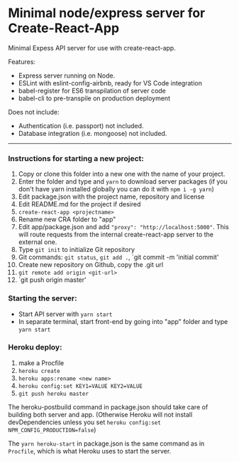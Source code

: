 # Minimal node/express server for Create-React-App

Minimal Expess API server for use with create-react-app.

Features:

- Express server running on Node.
- ESLint with eslint-config-airbnb, ready for VS Code integration
- babel-register for ES6 transpilation of server code
- babel-cli to pre-transpile on production deployment

Does not include: 

- Authentication (i.e. passport) not included.
- Database integration (i.e. mongoose) not included.

---

### Instructions for starting a new project: 

1. Copy or clone this folder into a new one with the name of your project.
2. Enter the folder and type and `yarn` to download server packages (if you don't have yarn installed globally you can do it with `npm i -g yarn`)
3. Edit package.json with the project name, repository and license
4. Edit README.md for the project if desired
5. `create-react-app <projectname>`
6. Rename new CRA folder to "app"
7. Edit app/package.json and add `"proxy": "http://localhost:5000"`. This will route requests from the internal create-react-app server to the external one.
8. Type `git init` to initialize Git repository
9. Git commands: `git status`, `git add .`, `git commit -m 'initial commit'
10. Create new repository on Github, copy the .git url
11. `git remote add origin <git-url>`
12. `git push origin master'

### Starting the server:

- Start API server with `yarn start`
- In separate terminal, start front-end by going into "app" folder and type `yarn start`

### Heroku deploy:

1. make a Procfile
2. `heroku create`
3. `heroku apps:rename <new name>`
4. `heroku config:set KEY1=VALUE KEY2=VALUE`
5. `git push heroku master`

The heroku-postbuild command in package.json should take care of building both server and app. (Otherwise Heroku will not install devDependencies unless you set `heroku config:set NPM_CONFIG_PRODUCTION=false`)

The `yarn heroku-start` in package.json is the same command as in `Procfile`, which is what Heroku uses to start the server.
